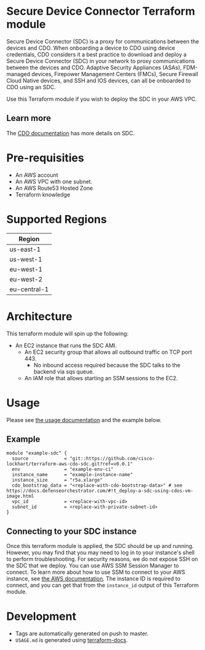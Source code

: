 # Secure Device Connector Terraform module

Secure Device Connector (SDC) is a proxy for communications between the devices and CDO. When onboarding a device to CDO using device credentials, CDO considers it a best practice to download and deploy a Secure Device Connector (SDC) in your network to proxy communications between the devices and CDO. Adaptive Security Appliances (ASAs), FDM-managed devices, Firepower Management Centers (FMCs), Secure Firewall Cloud Native devices, and SSH and IOS devices, can all be onboarded to CDO using an SDC.

Use this Terraform module if you wish to deploy the SDC in your AWS VPC.

## Learn more
The [CDO documentation](https://docs.defenseorchestrator.com/#!c-secure-device-connector-sdc.html?highlight=SDC) has more details on SDC.

# Pre-requisities
- An AWS account
- An AWS VPC with one subnet.
- An AWS Route53 Hosted Zone
- Terraform knowledge


# Supported Regions

| Region       |
| ------------ |
| us-east-1    |
| us-west-1    |
| eu-west-1    |
| eu-west-2    |
| eu-central-1 |

# Architecture
This terraform module will spin up the following:
- An EC2 instance that runs the SDC AMI.
  - An EC2 security group that allows all outbound traffic on TCP port 443.
    - No inbound access required because the SDC talks to the backend via sqs queue.
  - An IAM role that allows starting an SSM sessions to the EC2.

# Usage
Please see [the usage documentation](USAGE.md) and the example below.

## Example
```
module "example-sdc" {
  source             = "git::https://github.com/cisco-lockhart/terraform-aws-cdo-sdc.git?ref=v0.0.1"
  env                = "example-env-ci"
  instance_name      = "example-instance-name"
  instance_size      = "r5a.xlarge"
  cdo_bootstrap_data = "<replace-with-cdo-bootstrap-data>" # see https://docs.defenseorchestrator.com/#!t_deploy-a-sdc-using-cdos-vm-image.html
  vpc_id             = <replace-with-vpc-id>
  subnet_id          = <replace-with-private-subnet-id>
}
```

## Connecting to your SDC instance

Once this terraform module is applied, the SDC should be up and running. However, you may find that you may need to log in to your instance's shell to perform troubleshooting. For security reasons, we do not expose SSH on the SDC that we deploy. You can use AWS SSM Session Manager to connect. To learn more about how to use SSM to connect to your AWS instance, see [the AWS documentation](https://docs.aws.amazon.com/systems-manager/latest/userguide/session-manager-working-with.html). The instance ID is required to connect, and you can get that from the `instance_id` output of this Terraform module.

# Development
- Tags are automatically generated on push to master.
- `USAGE.md` is generated using [terraform-docs](https://github.com/terraform-docs/terraform-docs).

